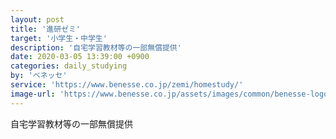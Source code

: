 ```yaml
---
layout: post
title: '進研ゼミ'
target: '小学生・中学生'
description: '自宅学習教材等の一部無償提供'
date: 2020-03-05 13:39:00 +0900
categories: daily_studying
by: 'ベネッセ'
service: 'https://www.benesse.co.jp/zemi/homestudy/'
image-url: 'https://www.benesse.co.jp/assets/images/common/benesse-logo.svg'
---
```

自宅学習教材等の一部無償提供

